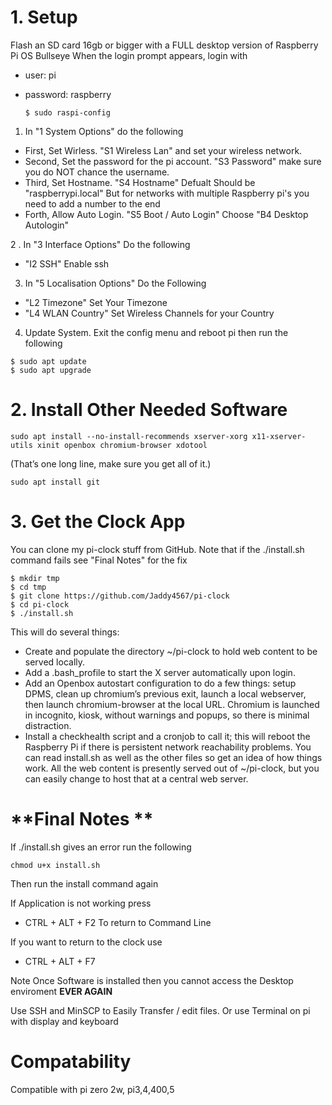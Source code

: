 # **1. Setup**

Flash an SD card 16gb or bigger with a FULL desktop version of Raspberry Pi OS Bullseye
When the login prompt appears, login with
  - user: pi
  - password: raspberry

	    $ sudo raspi-config

   1. In "1 System Options" do the following
   - First, Set Wirless. "S1 Wireless Lan" and set your wireless network.
   - Second, Set the password for the pi account. "S3 Password" make sure you do NOT chance the username.
   - Third, Set Hostname. "S4 Hostname" Defualt Should be "raspberrypi.local" But for networks with multiple Raspberry pi's you need to add a number to the end
   - Forth, Allow Auto Login. "S5 Boot / Auto Login" Choose "B4 Desktop Autologin"

   2 . In "3 Interface Options" Do the following
   - "I2 SSH" Enable ssh

   3. In "5 Localisation Options" Do the Following
   - "L2 Timezone" Set Your Timezone
   - "L4 WLAN Country" Set Wireless Channels for your Country

   4. Update System. Exit the config menu and reboot pi then run the following
	  
    $ sudo apt update
    $ sudo apt upgrade

# **2. Install Other Needed Software**

    sudo apt install --no-install-recommends xserver-xorg x11-xserver-utils xinit openbox chromium-browser xdotool
(That’s one long line, make sure you get all of it.)

    sudo apt install git

# **3. Get the Clock App**
You can clone my pi-clock stuff from GitHub.
Note that if the ./install.sh command fails see "Final Notes" for the fix
  
    $ mkdir tmp
    $ cd tmp
    $ git clone https://github.com/Jaddy4567/pi-clock
    $ cd pi-clock
    $ ./install.sh

This will do several things:
* Create and populate the directory ~/pi-clock to hold web content to be served locally.
* Add a .bash_profile to start the X server automatically upon login.
* Add an Openbox autostart configuration to do a few things: setup DPMS, clean up chromium’s previous exit, launch a local webserver, then launch chromium-browser at the local URL. Chromium is launched in incognito, kiosk, without warnings and popups, so there is minimal distraction.
* Install a checkhealth script and a cronjob to call it; this will reboot the Raspberry Pi if there is persistent network reachability problems.
You can read install.sh as well as the other files so get an idea of how things work. All the web content is presently served out of ~/pi-clock, but you can easily change to host that at a central web server.

# **Final Notes **

If ./install.sh gives an error run the following

	chmod u+x install.sh

Then run the install command again


If Application is not working press 
- CTRL + ALT + F2
To return to Command Line

If you want to return to the clock use 
- CTRL + ALT + F7

Note Once Software is installed then you cannot access the Desktop enviroment **EVER AGAIN**

Use SSH and MinSCP to Easily Transfer / edit files. Or use Terminal on pi with display and keyboard

# **Compatability**

Compatible with pi zero 2w, pi3,4,400,5


